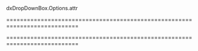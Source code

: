<!--id-->dxDropDownBox.Options.attr<!--/id-->
===========================================================================
<!--hidden--><!--/hidden-->
===========================================================================

